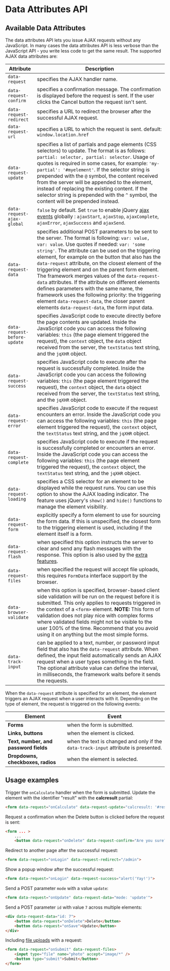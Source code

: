 # Data Attributes API

## Available Data Attributes

The data attributes API lets you issue AJAX requests without any JavaScript. In many cases the data attributes API is less verbose than the JavaScript API - you write less code to get the same result. The supported AJAX data attributes are:

Attribute | Description
------------- | -------------
`data-request` | specifies the AJAX handler name.
`data-request-confirm` | specifies a confirmation message. The confirmation is displayed before the request is sent. If the user clicks the Cancel button the request isn't sent.
`data-request-redirect` | specifies a URL to redirect the browser after the successful AJAX request.
`data-request-url` | specifies a URL to which the request is sent. default: `window.location.href`
`data-request-update` | specifies a list of partials and page elements (CSS selectors) to update. The format is as follows: `partial: selector, partial: selector`. Usage of quotes is required in some cases, for example: `'my-partial': '#myelement'`. If the selector string is prepended with the `@` symbol, the content received from the server will be appended to the element, instead of replacing the existing content. If the selector string is prepended with the `^` symbol, the content will be prepended instead.
`data-request-ajax-global` | `false` by default. Set `true` to enable jQuery [ajax events](https://api.jquery.com/category/ajax/global-ajax-event-handlers/) globally : `ajaxStart`, `ajaxStop`, `ajaxComplete`, `ajaxError`, `ajaxSuccess` and `ajaxSend`.
`data-request-data` | specifies additional POST parameters to be sent to the server. The format is following: `var: value, var: value`. Use quotes if needed: `var: 'some string'`. The attribute can be used on the triggering element, for example on the button that also has the `data-request` attribute, on the closest element of the triggering element and on the parent form element. The framework merges values of the `data-request-data` attributes. If the attribute on different elements defines parameters with the same name, the framework uses the following priority: the triggering element `data-request-data`, the closer parent elements `data-request-data`, the form input data.
`data-request-before-update` | specifies JavaScript code to execute directly before the page contents are updated. Inside the JavaScript code you can access the following variables: `this` (the page element triggered the request), the `context` object, the `data` object received from the server, the `textStatus` text string, and the `jqXHR` object.
`data-request-success` | specifies JavaScript code to execute after the request is successfully completed. Inside the JavaScript code you can access the following variables: `this` (the page element triggered the request), the `context` object, the `data` object received from the server, the `textStatus` text string, and the `jqXHR` object.
`data-request-error` | specifies JavaScript code to execute if the request encounters an error. Inside the JavaScript code you can access the following variables: `this` (the page element triggered the request), the `context` object, the `textStatus` text string, and the `jqXHR` object.
`data-request-complete` | specifies JavaScript code to execute if the request is successfully completed or encounters an error. Inside the JavaScript code you can access the following variables: `this` (the page element triggered the request), the `context` object, the `textStatus` text string, and the `jqXHR` object.
`data-request-loading` | specifies a CSS selector for an element to be displayed while the request runs. You can use this option to show the AJAX loading indicator. The feature uses jQuery's `show()` and `hide()` functions to manage the element visibility.
`data-request-form` | explicitly specify a form element to use for sourcing the form data. If this is unspecified, the closest form to the triggering element is used, including if the element itself is a form.
`data-request-flash` | when specified this option instructs the server to clear and send any flash messages with the response. This option is also used by the [extra features](./extras#flash-messages).
`data-request-files` | when specified the request will accept file uploads, this requires `FormData` interface support by the browser.
`data-browser-validate` | when this option is specified, browser-based client side validation will be run on the request before it is submitted. This only applies to requests triggered in the context of a `<form>` element. **NOTE:** This form of validation does not play nice with complex forms where validated fields might not be visible to the user 100% of the time. Recommend that you avoid using it on anything but the most simple forms.
`data-track-input` | can be applied to a text, number, or password input field that also has the `data-request` attribute. When defined, the input field automatically sends an AJAX request when a user types something in the field. The optional attribute value can define the interval, in milliseconds, the framework waits before it sends the requests.

When the `data-request` attribute is specified for an element, the element triggers an AJAX request when a user interacts with it. Depending on the type of element, the request is triggered on the following events:

Element | Event
------------- | -------------
**Forms** | when the form is submitted.
**Links, buttons** | when the element is clicked.
**Text, number, and password fields** | when the text is changed and only if the `data-track-input` attribute is presented.
**Dropdowns, checkboxes, radios** | when the element is selected.

## Usage examples

Trigger the `onCalculate` handler when the form is submitted. Update the element with the identifier "result" with the **calcresult** partial:

```html
<form data-request="onCalculate" data-request-update="calcresult: '#result'">
```

Request a confirmation when the Delete button is clicked before the request is sent:

```html
<form ... >
    ...
    <button data-request="onDelete" data-request-confirm="Are you sure?">Delete</button>
```

Redirect to another page after the successful request:

```html
<form data-request="onLogin" data-request-redirect="/admin">
```

Show a popup window after the successful request:

```html
<form data-request="onLogin" data-request-success="alert('Yay!')">
```

Send a POST parameter `mode` with a value `update`:

```html
<form data-request="onUpdate" data-request-data="mode: 'update'">
```

Send a POST parameter `id` with value `7` across multiple elements:

```html
<div data-request-data="id: 7">
    <button data-request="onDelete">Delete</button>
    <button data-request="onSave">Update</button>
</div>
```

Including [file uploads](../services/request-input#files) with a request:

```html
<form data-request="onSubmit" data-request-files>
    <input type="file" name="photo" accept="image/*" />
    <button type="submit">Submit</button>
</form>
```
